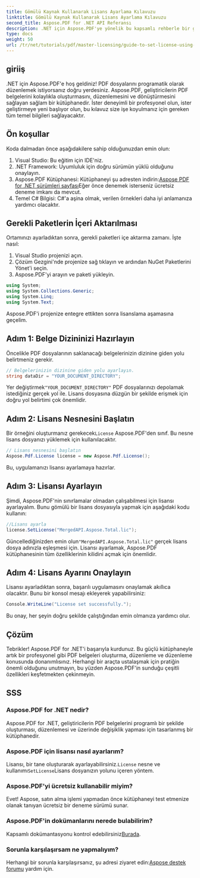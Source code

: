 ```yaml
---
title: Gömülü Kaynak Kullanarak Lisans Ayarlama Kılavuzu
linktitle: Gömülü Kaynak Kullanarak Lisans Ayarlama Kılavuzu
second_title: Aspose.PDF for .NET API Referansı
description: .NET için Aspose.PDF'ye yönelik bu kapsamlı rehberle bir geliştirici olarak potansiyelinizi açığa çıkarın. PDF belgelerini programatik olarak zahmetsizce nasıl oluşturacağınızı, düzenleyeceğinizi ve işleyeceğinizi öğrenin. Bu eğitim ön koşulları ve adım adım talimatları kapsar.
type: docs
weight: 50
url: /tr/net/tutorials/pdf/master-licensing/guide-to-set-license-using-embedded-resource/
---
```

## giriiş

.NET için Aspose.PDF'e hoş geldiniz! PDF dosyalarını programatik olarak düzenlemek istiyorsanız doğru yerdesiniz. Aspose.PDF, geliştiricilerin PDF belgelerini kolaylıkla oluşturmasını, düzenlemesini ve dönüştürmesini sağlayan sağlam bir kütüphanedir. İster deneyimli bir profesyonel olun, ister geliştirmeye yeni başlıyor olun, bu kılavuz size işe koyulmanız için gereken tüm temel bilgileri sağlayacaktır.

## Ön koşullar

Koda dalmadan önce aşağıdakilere sahip olduğunuzdan emin olun:

1. Visual Studio: Bu eğitim için IDE'niz.
2. .NET Framework: Uyumluluk için doğru sürümün yüklü olduğunu onaylayın.
3.  Aspose.PDF Kütüphanesi: Kütüphaneyi şu adresten indirin:[Aspose PDF for .NET sürümleri sayfası](https://releases.aspose.com/pdf/net/)Eğer önce denemek isterseniz ücretsiz deneme imkanı da mevcut.
4. Temel C# Bilgisi: C#'a aşina olmak, verilen örnekleri daha iyi anlamanıza yardımcı olacaktır.

## Gerekli Paketlerin İçeri Aktarılması

Ortamınızı ayarladıktan sonra, gerekli paketleri içe aktarma zamanı. İşte nasıl:

1. Visual Studio projenizi açın.
2. Çözüm Gezgini'nde projenize sağ tıklayın ve ardından NuGet Paketlerini Yönet'i seçin.
3. Aspose.PDF'yi arayın ve paketi yükleyin.

```csharp
using System;
using System.Collections.Generic;
using System.Linq;
using System.Text;
```

Aspose.PDF'i projenize entegre ettikten sonra lisanslama aşamasına geçelim.

## Adım 1: Belge Dizininizi Hazırlayın

Öncelikle PDF dosyalarının saklanacağı belgelerinizin dizinine giden yolu belirtmeniz gerekir.

```csharp
// Belgelerinizin dizinine giden yolu ayarlayın.
string dataDir = "YOUR_DOCUMENT_DIRECTORY";
```

 Yer değiştirmek`"YOUR_DOCUMENT_DIRECTORY"` PDF dosyalarınızı depolamak istediğiniz gerçek yol ile. Lisans dosyasına düzgün bir şekilde erişmek için doğru yol belirtimi çok önemlidir.

## Adım 2: Lisans Nesnesini Başlatın

 Bir örneğini oluşturmanız gerekecek`License` Aspose.PDF'den sınıf. Bu nesne lisans dosyanızı yüklemek için kullanılacaktır.

```csharp
// Lisans nesnesini başlatın
Aspose.Pdf.License license = new Aspose.Pdf.License();
```

Bu, uygulamanızı lisansı ayarlamaya hazırlar.

## Adım 3: Lisansı Ayarlayın

Şimdi, Aspose.PDF'nin sınırlamalar olmadan çalışabilmesi için lisansı ayarlayalım. Bunu gömülü bir lisans dosyasıyla yapmak için aşağıdaki kodu kullanın:

```csharp
//Lisans ayarla
license.SetLicense("MergedAPI.Aspose.Total.lic");
```

 Güncellediğinizden emin olun`"MergedAPI.Aspose.Total.lic"` gerçek lisans dosya adınızla eşleşmesi için. Lisansı ayarlamak, Aspose.PDF kütüphanesinin tüm özelliklerinin kilidini açmak için önemlidir.

## Adım 4: Lisans Ayarını Onaylayın

Lisansı ayarladıktan sonra, başarılı uygulamasını onaylamak akıllıca olacaktır. Bunu bir konsol mesajı ekleyerek yapabilirsiniz:

```csharp
Console.WriteLine("License set successfully.");
```

Bu onay, her şeyin doğru şekilde çalıştığından emin olmanıza yardımcı olur.

## Çözüm

Tebrikler! Aspose.PDF for .NET'i başarıyla kurdunuz. Bu güçlü kütüphaneyle artık bir profesyonel gibi PDF belgeleri oluşturma, düzenleme ve düzenleme konusunda donanımlısınız. Herhangi bir araçta ustalaşmak için pratiğin önemli olduğunu unutmayın, bu yüzden Aspose.PDF'in sunduğu çeşitli özellikleri keşfetmekten çekinmeyin.

## SSS

### Aspose.PDF for .NET nedir?
Aspose.PDF for .NET, geliştiricilerin PDF belgelerini programlı bir şekilde oluşturması, düzenlemesi ve üzerinde değişiklik yapması için tasarlanmış bir kütüphanedir.

### Aspose.PDF için lisansı nasıl ayarlarım?
 Lisansı, bir tane oluşturarak ayarlayabilirsiniz.`License` nesne ve kullanımı`SetLicense`Lisans dosyanızın yolunu içeren yöntem.

### Aspose.PDF'yi ücretsiz kullanabilir miyim?
Evet! Aspose, satın alma işlemi yapmadan önce kütüphaneyi test etmenize olanak tanıyan ücretsiz bir deneme sürümü sunar.

### Aspose.PDF'in dokümanlarını nerede bulabilirim?
 Kapsamlı dokümantasyonu kontrol edebilirsiniz[Burada](https://reference.aspose.com/pdf/net/).

### Sorunla karşılaşırsam ne yapmalıyım?
 Herhangi bir sorunla karşılaşırsanız, şu adresi ziyaret edin:[Aspose destek forumu](https://forum.aspose.com/c/pdf/10) yardım için.